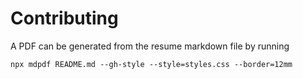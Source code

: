 # Contributing

A PDF can be generated from the resume markdown file by running

```shell
npx mdpdf README.md --gh-style --style=styles.css --border=12mm
```
